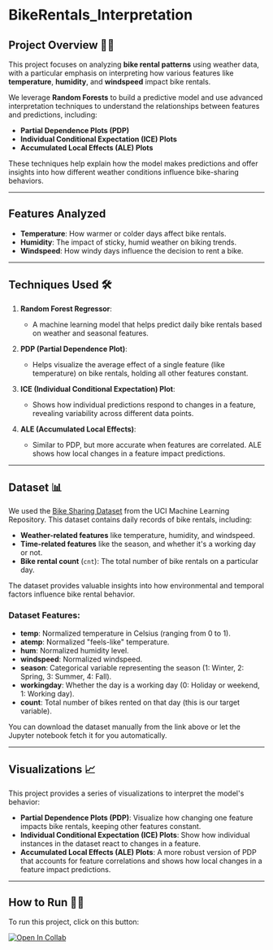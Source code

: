 # BikeRentals_Interpretation

## Project Overview 🚴‍♂️

This project focuses on analyzing **bike rental patterns** using weather data, with a particular emphasis on interpreting how various features like **temperature**, **humidity**, and **windspeed** impact bike rentals.

We leverage **Random Forests** to build a predictive model and use advanced interpretation techniques to understand the relationships between features and predictions, including:

- **Partial Dependence Plots (PDP)**
- **Individual Conditional Expectation (ICE) Plots**
- **Accumulated Local Effects (ALE) Plots**

These techniques help explain how the model makes predictions and offer insights into how different weather conditions influence bike-sharing behaviors.

---

## Features Analyzed

- **Temperature**: How warmer or colder days affect bike rentals.
- **Humidity**: The impact of sticky, humid weather on biking trends.
- **Windspeed**: How windy days influence the decision to rent a bike.

---

## Techniques Used 🛠️

1. **Random Forest Regressor**: 
   - A machine learning model that helps predict daily bike rentals based on weather and seasonal features.

2. **PDP (Partial Dependence Plot)**:
   - Helps visualize the average effect of a single feature (like temperature) on bike rentals, holding all other features constant.

3. **ICE (Individual Conditional Expectation) Plot**:
   - Shows how individual predictions respond to changes in a feature, revealing variability across different data points.

4. **ALE (Accumulated Local Effects)**:
   - Similar to PDP, but more accurate when features are correlated. ALE shows how local changes in a feature impact predictions.

---
## Dataset 📊

We used the [Bike Sharing Dataset](https://archive.ics.uci.edu/ml/datasets/bike+sharing+dataset) from the UCI Machine Learning Repository. This dataset contains daily records of bike rentals, including:

- **Weather-related features** like temperature, humidity, and windspeed.
- **Time-related features** like the season, and whether it's a working day or not.
- **Bike rental count** (`cnt`): The total number of bike rentals on a particular day.

The dataset provides valuable insights into how environmental and temporal factors influence bike rental behavior.

### Dataset Features:
- **temp**: Normalized temperature in Celsius (ranging from 0 to 1).
- **atemp**: Normalized "feels-like" temperature.
- **hum**: Normalized humidity level.
- **windspeed**: Normalized windspeed.
- **season**: Categorical variable representing the season (1: Winter, 2: Spring, 3: Summer, 4: Fall).
- **workingday**: Whether the day is a working day (0: Holiday or weekend, 1: Working day).
- **count**: Total number of bikes rented on that day (this is our target variable).

You can download the dataset manually from the link above or let the Jupyter notebook fetch it for you automatically.

---

## Visualizations 📈

This project provides a series of visualizations to interpret the model's behavior:

- **Partial Dependence Plots (PDP)**: Visualize how changing one feature impacts bike rentals, keeping other features constant.
- **Individual Conditional Expectation (ICE) Plots**: Show how individual instances in the dataset react to changes in a feature.
- **Accumulated Local Effects (ALE) Plots**: A more robust version of PDP that accounts for feature correlations and shows how local changes in a feature impact predictions.

---

## How to Run 🏃‍♂️

To run this project, click on this button:

[![Open In Collab](https://colab.research.google.com/assets/colab-badge.svg)](https://colab.research.google.com/github/AkhilByteWrangler/BikeRentals_Interpretation/blob/main/bike_rentals_interpretability.ipynb)
   

